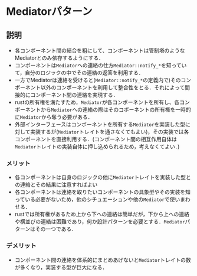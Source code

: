 # Mediatorパターン

## 説明

- 各コンボーネント間の結合を粗にして、コンポーネントは管制塔のようなMediatorとのみ依存するようにする．
- コンポーネントは`Mediator`への連絡の仕方`Mediator::notify_*`を知っていて，自分のロジックの中でその連絡の返答を利用する．
- 一方でMediatorは連絡を受けると(`Mediator::notify_*`の定義内で)そのコンポーネント以外のコンポーネントを利用して整合性をとる．それによって間接的にコンポーネント間の連絡を実現する．
- rustの所有権を満たすため，`Mediator`が各コンポーネントを所有し、各コンポーネントから`Mediator`への連絡の際はそのコポーネントの所有権を一時的に`Mediator`から奪う必要がある．
- 外部インターフェースはコンポーネントを所有する`Mediator`を実装した型に対して実装するが(`Mediator`トレイトを通さなくてもよい)，その実装では各コンポーネントを直接利用する．(コンポーネント間の相互作用自体は`Mediator`トレイトの実装自体に押し込められるため，考えなくてよい．)

### メリット

- 各コンポーネントは自身のロジックの他に`Mediator`トレイトを実装した型との連絡とその結果に注意すればよい
- 各コンポーネントは連絡を取りたいコンポーネントの具象型やその実装を知っている必要がないため，他のシチュエーションや他の`Mediator`で使いまわせる．
- rustでは所有権があるため上から下への連絡は簡単だが，下から上への連絡や横並びの連絡は困難であり，何か設計パターンを必要とする．`Mediator`パターンはその一つである．

### デメリット

- コンポーネント間の連絡を体系的にまとめあげないと`Mediator`トレイトの数が多くなり，実装する型が巨大になる．
